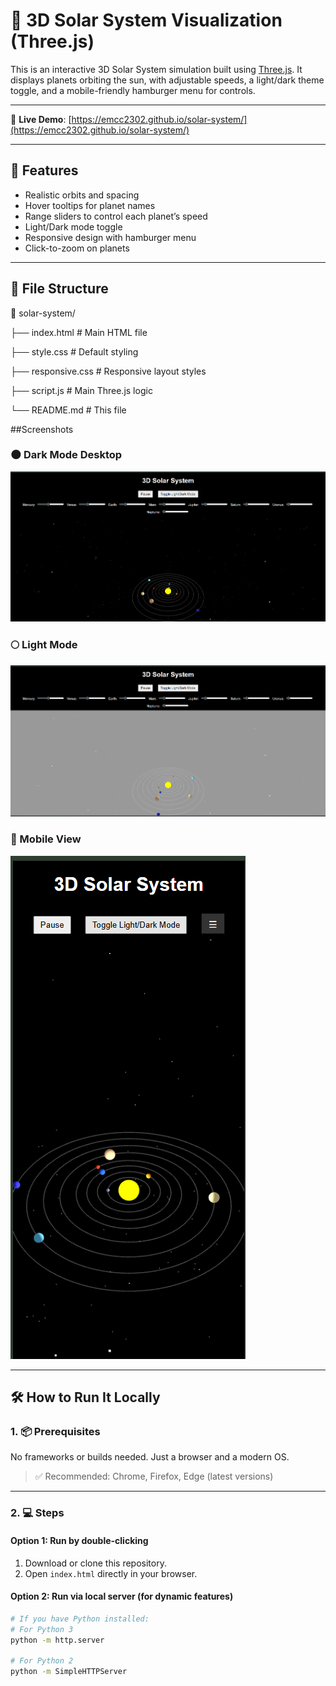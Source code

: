 # 🌌 3D Solar System Visualization (Three.js)

This is an interactive 3D Solar System simulation built using [Three.js](https://threejs.org/). It displays planets orbiting the sun, with adjustable speeds, a light/dark theme toggle, and a mobile-friendly hamburger menu for controls.

---

🔗 **Live Demo**: [https://emcc2302.github.io/solar-system/](https://emcc2302.github.io/solar-system/)

---



## 🚀 Features

- Realistic orbits and spacing
- Hover tooltips for planet names
- Range sliders to control each planet’s speed
- Light/Dark mode toggle
- Responsive design with hamburger menu
- Click-to-zoom on planets

---

## 🧾 File Structure


📁 solar-system/

├── index.html # Main HTML file

├── style.css # Default styling

├── responsive.css # Responsive layout styles

├── script.js # Main Three.js logic

└── README.md # This file



##Screenshots

### 🌑 Dark Mode Desktop
![Dark Mode](dark-mode.png)

### 🌕 Light Mode
![Light Mode](light-mode.png)

### 📱 Mobile View
![Mobile View](mobile-view.png)


---

## 🛠️ How to Run It Locally

### 1. 📦 Prerequisites

No frameworks or builds needed. Just a browser and a modern OS.

> ✅ Recommended: Chrome, Firefox, Edge (latest versions)

---

### 2. 💻 Steps

#### Option 1: Run by double-clicking
1. Download or clone this repository.
2. Open `index.html` directly in your browser.

#### Option 2: Run via local server (for dynamic features)
```bash
# If you have Python installed:
# For Python 3
python -m http.server

# For Python 2
python -m SimpleHTTPServer
